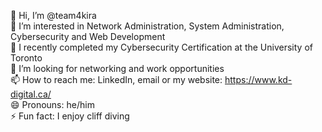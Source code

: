 👋 Hi, I’m @team4kira <br>
👀 I’m interested in Network Administration, System Administration, Cybersecurity and Web Development <br>
🌱 I recently completed my Cybersecurity Certification at the University of Toronto <br>
💞️ I’m looking for networking and work opportunities <br>
📫 How to reach me: LinkedIn, email or my website: https://www.kd-digital.ca/ <br>
😄 Pronouns: he/him <br>
⚡ Fun fact: I enjoy cliff diving

<!---
team4kira/team4kira is a ✨ special ✨ repository because its `README.md` (this file) appears on your GitHub profile.
You can click the Preview link to take a look at your changes.
--->
